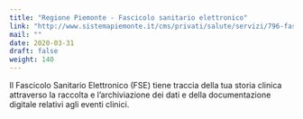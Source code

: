 ```yaml
---
title: "Regione Piemonte - Fascicolo sanitario elettronico"
link: "http://www.sistemapiemonte.it/cms/privati/salute/servizi/796-fascicolo-sanitario-elettronico"
mail: ""
date: 2020-03-31
draft: false
weight: 140
---
```


Il Fascicolo Sanitario Elettronico (FSE) tiene traccia della tua storia clinica attraverso la raccolta e l’archiviazione dei dati e della documentazione digitale relativi agli eventi clinici.
